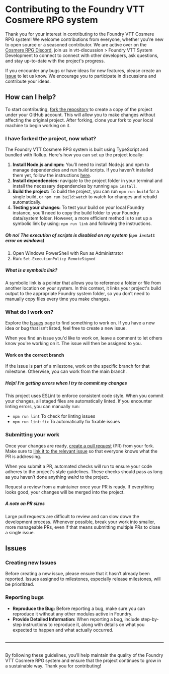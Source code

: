 Contributing to the Foundry VTT Cosmere RPG system
======================================
Thank you for your interest in contributing to the Foundry VTT Cosmere RPG system! We welcome contributions from everyone, whether you're new to open source or a seasoned contributor. We are active over on the [Cosmere RPG Discord](https://discord.gg/B9Zam3qdZt), join us in vtt-discussion > Foundry VTT System Development to connect to connect with other developers, ask questions, and stay up-to-date with the project's progress.

If you encounter any bugs or have ideas for new features, please create an [Issue](https://github.com/stanavdb/cosmere-rpg/issues) to let us know. We encourage you to participate in discussions and contribute your ideas.

## How can I help?
To start contributing, [fork the repository](https://docs.github.com/en/pull-requests/collaborating-with-pull-requests/working-with-forks/fork-a-repo) to create a copy of the project under your GitHub account. This will allow you to make changes without affecting the original project. After forking, clone your fork to your local machine to begin working on it.

### I have forked the project, now what?
The Foundry VTT Cosmere RPG system is built using TypeScript and bundled with Rollup. Here's how you can set up the project locally:

1. **Install Node.js and npm:** You'll need to install Node.js and npm to manage dependencies and run build scripts. If you haven't installed them yet, follow the instructions [here](https://docs.npmjs.com/downloading-and-installing-node-js-and-npm).
2. **Install dependencies:** navigate to the project folder in your terminal and install the necessary dependencies by running `npm install`.
3. **Build the project:** To build the project, you can run `npm run build` for a single build, or `npm run build:watch` to watch for changes and rebuild automatically.
4. **Testing your changes:** To test your build on your local Foundry instance, you'll need to copy the build folder to your Foundry data/system folder. However, a more efficient method is to set up a symbolic link by using: `npm run link` and following the instructions.

##### Oh no! The execution of scripts is disabled on my system (`npm install` error on windows)
1. Open Windows PowerShell with Run as Administrator
2. Run: `Set-ExecutionPolicy RemoteSigned`

##### What is a symbolic link?
A symbolic link is a pointer that allows you to reference a folder or file from another location on your system. In this context, it links your project's build output to the appropriate Foundry system folder, so you don’t need to manually copy files every time you make changes.
 

### What do I work on?
Explore the [Issues](https://github.com/stanavdb/cosmere-rpg/issues) page to find something to work on. If you have a new idea or bug that isn’t listed, feel free to create a new issue.

When you find an issue you'd like to work on, leave a comment to let others know you're working on it. The issue will then be assigned to you.

#### Work on the correct branch
If the issue is part of a milestone, work on the specific branch for that milestone. Otherwise, you can work from the main branch.

##### Help! I'm getting errors when I try to commit my changes
This project uses ESLint to enforce consistent code style. When you commit your changes, all staged files are automatically linted. If you encounter linting errors, you can manually run:
- `npm run lint` To check for linting issues
- `npm run lint:fix` To automatically fix fixable issues

### Submitting your work
Once your changes are ready, [create a pull request](https://docs.github.com/en/pull-requests/collaborating-with-pull-requests/proposing-changes-to-your-work-with-pull-requests/creating-a-pull-request-from-a-for) (PR) from your fork. Make sure to [link it to the relevant issue](https://docs.github.com/en/issues/tracking-your-work-with-issues/linking-a-pull-request-to-an-issue) so that everyone knows what the PR is addressing.

When you submit a PR, automated checks will run to ensure your code adheres to the project's style guidelines. These checks should pass as long as you haven’t done anything *weird* to the project.

Request a review from a maintainer once your PR is ready. If everything looks good, your changes will be merged into the project.

##### A note on PR sizes
Large pull requests are difficult to review and can slow down the development process. Whenever possible, break your work into smaller, more manageable PRs, even if that means submitting multiple PRs to close a single issue.

## Issues
### Creating new Issues
Before creating a new issue, please ensure that it hasn’t already been reported. Issues assigned to milestones, especially release milestones, will be prioritized.

### Reporting bugs
- **Reproduce the Bug:** Before reporting a bug, make sure you can reproduce it without any other modules active in Foundry.
- **Provide Detailed Information:** When reporting a bug, include step-by-step instructions to reproduce it, along with details on what you expected to happen and what actually occurred.  
&nbsp;
___
&nbsp;  
By following these guidelines, you’ll help maintain the quality of the Foundry VTT Cosmere RPG system and ensure that the project continues to grow in a sustainable way. Thank you for contributing!